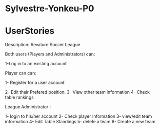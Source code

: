 # Sylvestre-Yonkeu-P0

# UserStories
Description: Revature Soccer League

Both users (Players and Administrators) can:

1-Log in to an existing account


Player can  can:

1- Register for a user account

2- Edit their Prefered position.
3- View other team information
4- Check table rankings

League Administrator :

1- login to his/her account
2- Check player Information
3- view/edit team information
4- Edit Table Standings
5- delete a team
6- Create a new team


 
 
 


